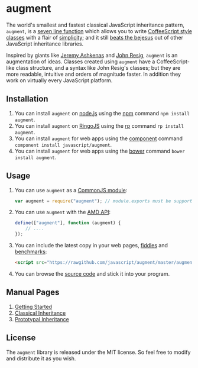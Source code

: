 # augment #

The world's smallest and fastest classical JavaScript inheritance pattern, `augment`, is a [seven line function](https://github.com/javascript/augment/blob/master/augment.js#L12-L18 "augment.js") which allows you to write [CoffeeScript style classes](http://coffeescript.org/#classes "CoffeeScript") with a flair of [simplicity](http://ejohn.org/blog/simple-javascript-inheritance/ "John Resig -   Simple JavaScript Inheritance"); and it still [beats the bejesus](http://jsperf.com/oop-benchmark/158 "JavaScript Object Oriented Libraries Benchmark · jsPerf") out of other JavaScript inheritance libraries.

Inspired by giants like [Jeremy Ashkenas](http://ashkenas.com/ "Jeremy/Ashkenas — Portfolio") and [John Resig](http://ejohn.org/ "John Resig - JavaScript Programmer"), `augment` is an augmentation of ideas. Classes created using `augment` have a CoffeeScript-like class structure, and a syntax like John Resig's classes; but they are more readable, intuitive and orders of magnitude faster. In addition they work on virtually every JavaScript platform.

## Installation ##

1. You can install `augment` on [node.js](http://nodejs.org/ "node.js") using the [npm](https://npmjs.org/ "npm") command `npm install augment`.
2. You can install `augment` on [RingoJS](http://ringojs.org/ "Home - RingoJS") using the [rp](https://github.com/grob/rp "grob/rp") command `rp install augment`.
3. You can install `augment` for web apps using the [component](https://github.com/component/component "component/component") command `component install javascript/augment`.
4. You can install `augment` for web apps using the [bower](http://bower.io/ "Bower - A package manager for the web") command `bower install augment`.

## Usage ##

1. You can use `augment` as a [CommonJS module](http://wiki.commonjs.org/wiki/Modules "Modules - CommonJS Spec Wiki"):

    ```javascript
    var augment = require("augment"); // module.exports must be supported
    ```

2. You can use `augment` with the [AMD API](https://github.com/amdjs/amdjs-api "Asynchronous Module Definition (AMD) API"):

    ```javascript
    define(["augment"], function (augment) {
        // ....
    });
    ```

3. You can include the latest copy in your web pages, [fiddles](http://jsfiddle.net/ "Create a new Fiddle - jsFiddle") and [benchmarks](http://jsperf.com/ "jsPerf: JavaScript performance playground"):

    ```html
    <script src="https://rawgithub.com/javascript/augment/master/augment.js"></script>
    ```

4. You can browse the [source code](https://github.com/javascript/augment/blob/master/augment.js "javascript/augment") and stick it into your program.

## Manual Pages ##

1. [Getting Started](https://github.com/javascript/augment/wiki/Getting-Started "Getting Started · javascript/augment Wiki")
2. [Classical Inheritance](https://github.com/javascript/augment/wiki/Classical-Inheritance "Classical Inheritance · javascript/augment Wiki")
3. [Prototypal Inheritance](https://github.com/javascript/augment/wiki/Prototypal-Inheritance "Prototypal Inheritance · javascript/augment Wiki")

## License ##

The `augment` library is released under the MIT license. So feel free to modify and distribute it as you wish.
